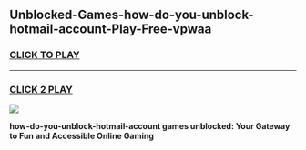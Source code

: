 
## Unblocked-Games-how-do-you-unblock-hotmail-account-Play-Free-vpwaa
<h3>
<a href="https://premium76.site?title=how-do-you-unblock-hotmail-account&ref=20M">CLICK TO PLAY</a></h3>
<hr>

<h3>
<a href="https://premium76.site?title=how-do-you-unblock-hotmail-account&ref=20M">CLICK 2 PLAY</a>
  
</h3>

<a href="https://premium76.site?title=how-do-you-unblock-hotmail-account&ref=19M"><img src="https://clearcache.store/games.png"></a>


**how-do-you-unblock-hotmail-account games unblocked: Your Gateway to Fun and Accessible Online Gaming**

